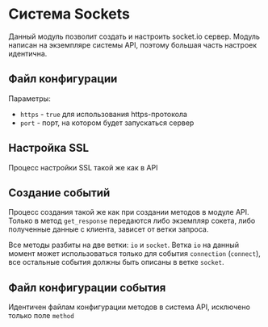 # Система Sockets
Данный модуль позволит создать и настроить socket.io сервер. Модуль написан на экземпляре системы API, поэтому большая часть настроек идентична.

## Файл конфигурации
Параметры:
- `https` - `true` для использования https-протокола
- `port` - порт, на котором будет запускаться сервер

## Настройка SSL
Процесс настройки SSL такой же как в API

## Создание событий
Процесс создания такой же как при создании методов в модуле API. Только в метод `get_response` передаются либо экземпляр сокета, либо полученные данные с клиента, зависет от ветки запроса.

Все методы разбиты на две ветки: `io` и `socket`. Ветка `io` на данный момент может использоваться только для события `connection` (`connect`), все остальные события должны быть описаны в ветке `socket`.

## Файл конфигурации события
Идентичен файлам конфигурации методов в система API, исключено только поле `method`
